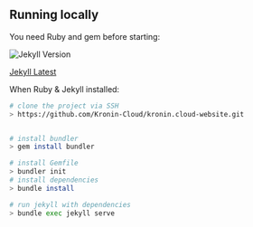 ## Running locally

You need Ruby and gem before starting:

![Jekyll Version](https://img.shields.io/gem/v/jekyll.svg)

[Jekyll Latest](https://jekyllrb.com/docs/installation/)

When Ruby & Jekyll installed:
```bash
# clone the project via SSH
> https://github.com/Kronin-Cloud/kronin.cloud-website.git


# install bundler
> gem install bundler

# install Gemfile
> bundler init
# install dependencies
> bundle install

# run jekyll with dependencies
> bundle exec jekyll serve
```
